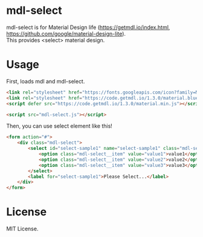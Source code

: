 # mdl-select
mdl-select is for Material Design life (https://getmdl.io/index.html, https://github.com/google/material-design-lite).  
This provides &lt;select&gt; material design.

# Usage
First, loads mdl and mdl-select.
```html
<link rel="stylesheet" href="https://fonts.googleapis.com/icon?family=Material+Icons" />
<link rel="stylesheet" href="https://code.getmdl.io/1.3.0/material.blue_grey-blue.min.css" />
<script defer src="https://code.getmdl.io/1.3.0/material.min.js"></script>

<script src="mdl-select.js"></script>
```

Then, you can use select element like this!
```html
<form action="#">
    <div class="mdl-select">
        <select id="select-sample1" name="select-sample1" class="mdl-select__select">
            <option class="mdl-select__item" value="value1">value1</option>
            <option class="mdl-select__item" value="value2">value2</option>
            <option class="mdl-select__item" value="value3">value3</option>
        </select>
        <label for="select-sample1">Please Select...</label>
    </div>
</form>
```

# License
MIT License.
